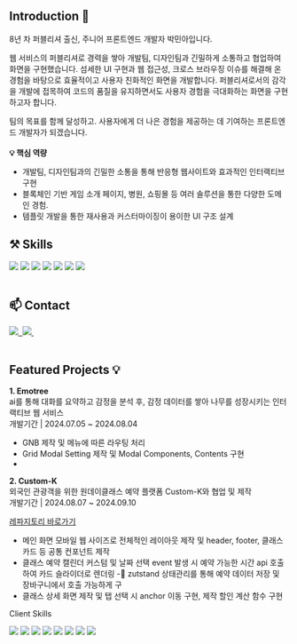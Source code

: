 ## Introduction 👋
8년 차 퍼블리셔 출신, 주니어 프론트엔드 개발자 박민아입니다.

웹 서비스의 퍼블리셔로 경력을 쌓아 개발팀, 디자인팀과 긴밀하게 소통하고 협업하여 화면을 구현했습니다. 섬세한 UI 구현과 웹 접근성, 크로스 브라우징 이슈를 해결해 온 경험을 바탕으로 효율적이고 사용자 친화적인 화면을 개발합니다. 퍼블리셔로서의 감각을 개발에 접목하여 코드의 품질을 유지하면서도 사용자 경험을 극대화하는 화면을 구현하고자 합니다.

팀의 목표를 함께 달성하고. 사용자에게 더 나은 경험을 제공하는 데 기여하는 프론트엔드 개발자가 되겠습니다.
<br><br>
<b>💡 핵심 역량</b>
- 개발팀, 디자인팀과의 긴밀한 소통을 통해 반응형 웹사이트와 효과적인 인터랙티브 구현<br>
- 블록체인 기반 게임 소개 페이지, 병원, 쇼핑몰 등 여러 솔루션을 통한 다양한 도메인 경험.<br>
- 템플릿 개발을 통한 재사용과 커스터마이징이 용이한 UI 구조 설계<br>

## ⚒ Skills
<div>
<img src="https://img.shields.io/badge/Typescript-3178C6?style=flat-square&logo=Typescript&logoColor=white"/>
<img src="https://img.shields.io/badge/React-61DAFB?style=flat-square&logo=React&logoColor=white"/>
<img src="https://img.shields.io/badge/React-Router-CA4245?style=flat-square&logo=ReactRouter&logoColor=white"/>
<img src="https://img.shields.io/badge/Redux-Toolkit-764ABC?style=flat-square&logo=Redux&logoColor=white"/>
<img src="https://img.shields.io/badge/Styled-Component-DB7093?style=flat-square&logo=StyledComponent&logoColor=white"/>
<img src="https://img.shields.io/badge/Vite-646CFF?style=flat-square&logo=Vite&logoColor=white"/>
<img src="https://img.shields.io/badge/Github-Actions-339AF0?style=flat-square&logo=Github-Actions&logoColor=white"/>
</div>
<br>

## 📫 Contact
<div>
  <a href="https://29-0.tistory.com/">
    <img src="https://img.shields.io/badge/Velog-1EBC8F?style=for-the-badge&logo=velog&logoColor=white" />&nbsp
  </a>
  <a href="mailto:devpma9@gmail.com">
    <img
      src="https://img.shields.io/badge/devpma9@gmail.com-D14836?style=for-the-badge&logo=gmail&logoColor=white"/>&nbsp
  </a>
</div>
<br>

## Featured Projects 💡

<b>1. Emotree</b>
<br>
ai를 통해 대화를 요약하고 감정을 분석 후, 감정 데이터를 쌓아 나무를 성장시키는 인터랙티브 웹 서비스<br>
개발기간 | 2024.07.05 ~ 2024.08.04

- GNB 제작 및 메뉴에 따른 라우팅 처리
- Grid Modal Setting 제작 및 Modal Components, Contents 구현
- 

<b>2. Custom-K</b>
<br>
외국인 관광객을 위한 원데이클래스 예약 플랫폼 Custom-K와 협업 및 제작<br>
개발기간 | 2024.08.07 ~ 2024.09.10

[레파지토리 바로가기](https://github.com/OZ-Coding-School/oz_03_collabo-002-FE?tab=readme-ov-file)

- 메인 화면 모바일 웹 사이즈로 전체적인 레이아웃 제작 및 header, footer, 클래스 카드 등 공통 컨포넌트 제작
- 클래스 예약 캘린더 커스텀 및 날짜 선택 event 발생 시 예약 가능한 시간 api 호출하여 카드 슬라이더로 렌더링
- zutstand 상태관리를 통해 예약 데이터 저장 및 장바구니에서 호출 가능하게 구
- 클래스 상세 화면 제작 및 탭 선택 시 anchor 이동 구현, 제작 할인 계산 함수 구현

Client Skills
<div>
  <img src="https://img.shields.io/badge/Typescript-3178C6?style=flat-square&logo=Typescript&logoColor=white"/>
  <img src="https://img.shields.io/badge/React-61DAFB?style=flat-square&logo=React&logoColor=white"/>
  <img src="https://img.shields.io/badge/Zutstand-fcba03?style=flat-square&logo=Zotero&logoColor=white"/>
  <img src="https://img.shields.io/badge/ReactHook-Form-EC5990?style=flat-square&logo=ReactHookForm&logoColor=white"/>
  <img src="https://img.shields.io/badge/Axios-5A29E4?style=flat-square&logo=Axios&logoColor=white"/>
  <img src="https://img.shields.io/badge/tailwindCSS-06B6D4?style=flat-square&logo=TailwindCss&logoColor=white"/>
  <img src="https://img.shields.io/badge/Swiper-6332F6?style=flat-square&logo=Swiper&logoColor=white"/>
  <img src="https://img.shields.io/badge/Vite-646CFF?style=flat-square&logo=Vite&logoColor=white"/>
</div>



<!--
**devpma/devpma** is a ✨ _special_ ✨ repository because its `README.md` (this file) appears on your GitHub profile.

Here are some ideas to get you started:

- 🔭 I’m currently working on ...
- 🌱 I’m currently learning ...
- 👯 I’m looking to collaborate on ...
- 🤔 I’m looking for help with ...
- 💬 Ask me about ...
- 📫 How to reach me: ...
- 😄 Pronouns: ...
- ⚡ Fun fact: ...
-->
